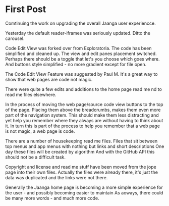 First Post
===

Comtinuing the work on upgrading the overall Jaanga user experiencce.

Yesterday the default reader-iframes was seriously updated. Ditto the carousel.

Code Edit View was forked over from Exploratoria. The code has been simplified and cleaned up. 
The view and edit panes placement switched. 
Perhaps there should be a toggle that let's you choose which goes where.
And buttons style simplified - no more gradient except for file open.

The Code Edit View Feature was suggested by Paul M. 
It's a great way to show that web pages are code not magic.

There were quite a few edits and additions to the home page read me nd to read me files elsewhere.

In the process of moving the web page/source code view buttons to the top of the page.
Placing them above the breadcrumbs, makes them even more part of the navigation system.
This should make them less distracting and yet help you remember where they always are without having to think about it.
In turn this is part of the process to help you remember that a web page is not magic, a web page is code.

There are a number of housekeeping read me files. 
Files that sit between top menus and app menus with nothing but links and short descriptions
One day these files will be created by algorithm
And with the GitHub API this should not be a difficult task.

Copyright and license and read me stuff have been moved from the jope page into their own files.
Actually the files were already there, it's just the data was duplicated and the links were not there.

Generally the Jaanga home page is becoming a more simple experience for the user - and possibly becoming easier to maintain
As aoways, there could be many more words - and much more code.



